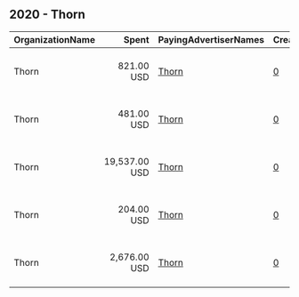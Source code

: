 ## 2020 - Thorn 
|OrganizationName|Spent|PayingAdvertiserNames|CreativeUrls|Impressions|Genders|AgeBrackets|CountryCodes|BillingAddresses|CandidateBallotInformation|
|:---|---:|:---|:---|---:|:---|:---|:---|:---|:---|
|Thorn|821.00 USD|[Thorn](2020/Thorn.md)|[0](https://www.snap.com/political-ads/asset/03f67f28ec05d702c1557e9c9c06a36df63d9524d85051d9f23079882963d5ec?mediaType=mp4)|205,841||18-|united states|"1240 Rosecrans Ave Suite 120,Manhattan Beach,90266,US"||
|Thorn|481.00 USD|[Thorn](2020/Thorn.md)|[0](https://www.snap.com/political-ads/asset/ddc5f33ad36bc88a2ada6b152acc6ba31c41b5fe1e4bd675a5393e773141fa32?mediaType=mp4)|119,191||18-|united states|"1240 Rosecrans Ave Suite 120,Manhattan Beach,90266,US"||
|Thorn|19,537.00 USD|[Thorn](2020/Thorn.md)|[0](https://www.snap.com/political-ads/asset/8746ee65b591a49958ea2a26f2047902dc27851d9f14fb18bd5f5328debe097a?mediaType=mp4)|4,781,842||18-|united states|"1240 Rosecrans Ave Suite 120,Manhattan Beach,90266,US"||
|Thorn|204.00 USD|[Thorn](2020/Thorn.md)|[0](https://www.snap.com/political-ads/asset/711bb54ff88220ba8b5f15937bdc100d8f2a1f5c1ffa6ea39c7017ab9cb8bb4c?mediaType=mp4)|52,643||18-|united states|"1240 Rosecrans Ave Suite 120,Manhattan Beach,90266,US"||
|Thorn|2,676.00 USD|[Thorn](2020/Thorn.md)|[0](https://www.snap.com/political-ads/asset/8951b40ddbcea8003fccf5adb3eb3e368def271b78266b2b7d5a759304139d30?mediaType=mp4)|682,878||18-|united states|"1240 Rosecrans Ave Suite 120,Manhattan Beach,90266,US"||
